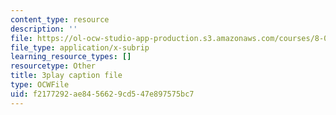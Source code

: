 ```yaml
---
content_type: resource
description: ''
file: https://ol-ocw-studio-app-production.s3.amazonaws.com/courses/8-01sc-classical-mechanics-fall-2016/f2177292ae8456629cd547e897575bc7_hxa6jAYA980.vtt
file_type: application/x-subrip
learning_resource_types: []
resourcetype: Other
title: 3play caption file
type: OCWFile
uid: f2177292-ae84-5662-9cd5-47e897575bc7
---
```

